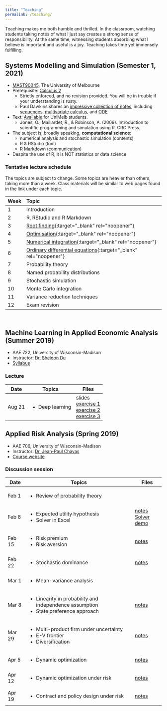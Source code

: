 ```yaml
---
title: "Teaching"
permalink: /teaching/
---
```

Teaching makes me both humble and thrilled. In the classroom, watching students taking notes of what I just say creates a strong sense of responsibility. At the same time, witnessing students absorbing what I believe is important and useful is a joy. Teaching takes time yet immensely fulfilling.

## Systems Modelling and Simulation (Semester 1, 2021)
- [MAST90045](https://handbook.unimelb.edu.au/2021/subjects/mast90045), The University of Melbourne
- Prerequisite: [Calculus 2](https://handbook.unimelb.edu.au/subjects/mast10006/print)
  - Strictly enforced, and no revision provided. You will be in trouble if your understanding is rusty.
  - Paul Dawkins shares an [impressive collection of notes](https://tutorial.math.lamar.edu), including [sequences](https://tutorial.math.lamar.edu/classes/calcii/sequences.aspx), [multivariate calculus](https://tutorial.math.lamar.edu/classes/calciii/calciii.aspx), and [ODE](https://tutorial.math.lamar.edu/classes/de/de.aspx)
- Text: [Available](http://cat.lib.unimelb.edu.au:80/record=b5904690~S15) for UniMelb students.
  - Jones, O., Maillardet, R., & Robinson, A. (2009). Introduction to scientific programming and simulation using R. CRC Press.
- The subject is, broadly speaking, **computational science**:
  - numerical analysis and stochastic simulation (contents)
  - R & RStudio (tool)
  - R Markdown (communication)
- Despite the use of R, it is NOT statistics or data science.

### Tentative lecture schedule
The topics are subject to change. Some topics are heavier than others, taking more than a week. Class materials will be similar to web pages found in the link under each topic.

| Week | Topic |
| :--- | :--- |
| 1 | Introduction |
| 2 | R, RStudio and R Markdown |
| 3 | [Root finding](/files/root_finding.html){:target="_blank" rel="noopener"} |
| 4 | [Optimisation](/files/optimisation.html){:target="_blank" rel="noopener"} |
| 5 | [Numerical integration](/files/numerical_integration.html){:target="_blank" rel="noopener"} |
| 6 | [Ordinary differential equations](/files/differential_equation.html){:target="_blank" rel="noopener"} |
| 7 | Probability theory |
| 8 | Named probability distributions |
| 9 | Stochastic simulation |
| 10 | Monte Carlo integration |
| 11 | Variance reduction techniques |
| 12 | Exam revision |


<br/>

## Machine Learning in Applied Economic Analysis (Summer 2019)
* AAE 722, University of Wisconsin-Madison
* Instructor: [Dr. Sheldon Du](https://aae.wisc.edu/faculty/xdu23/)
* [Syllabus](https://api.aae.wisc.edu/instruction/syllabus/download/364.pdf)

### Lecture
<table>
  <tbody>
    <tr style="border-bottom:1pt solid black">
      <th>Date</th>
      <th align="center">Topics</th>
      <th>Files</th>
    </tr>
    <tr>
      <td>Aug 21</td>
      <td>
        <ul>
          <li>Deep learning</li>
        </ul>
      </td>
      <td>
        <a href="/files/AAE722DL.pdf">slides</a><br>
        <a href="https://colab.research.google.com/drive/1b-4tMdbJCuPylJZH3gbliDJWhORvgjmj">exercise 1</a><br>
        <a href="https://colab.research.google.com/drive/1WRnpuaSOXbJ17WoWW2aWg9qevCLrgIWH">exercise 2</a><br>
        <a href="https://colab.research.google.com/drive/1OqQIFswr8X3Gl2FQfOotTPLXRvCU2bPM">exercise 3</a>
      </td>
    </tr>
  </tbody>
</table>


## Applied Risk Analysis (Spring 2019)
* AAE 706, University of Wisconsin-Madison
* Instructor: [Dr. Jean-Paul Chavas](https://aae.wisc.edu/faculty/jchavas/)
* [Course website](https://aae.wisc.edu/aae706/)

### Discussion session

<table>
  <tbody>
    <tr style="border-bottom:1pt solid black">
      <th>Date</th>
      <th align="center">Topics</th>
      <th>Files</th>
    </tr>
    <tr>
      <td>Feb 1</td>
      <td>
        <ul>
          <li>Review of probability theory</li>
        </ul>
      </td>
      <!-- <td><a href="/files/aae706_disc_20190201.pdf">notes</a></td> -->
      <td></td>
    </tr>
    <tr>
      <td>Feb 8</td>
      <td>
        <ul>
          <li>Expected utility hypothesis</li>
          <li>Solver in Excel</li>
        </ul>
      </td>
      <td>
        <a href="/files/aae706_disc_20190208.pdf">notes</a><br>
        <a href="/files/solver_tutorial.xlsx">Solver demo</a>
      </td>
    </tr>
    <tr>
      <td>Feb 15</td>
      <td>
        <ul>
          <li>Risk premium</li>
          <li>Risk aversion</li>
        </ul>
      </td>
      <td>
        <a href="/files/aae706_disc_20190215.pdf">notes</a>
      </td>
    </tr>
    <tr>
      <td>Feb 22</td>
      <td>
        <ul>
          <li>Stochastic dominance</li>
        </ul>
      </td>
      <td>
        <a href="/files/aae706_disc_20190222.pdf">notes</a>
      </td>
    </tr>
    <tr>
      <td>Mar 1</td>
      <td>
        <ul>
          <li>Mean-variance analysis</li>
        </ul>
      </td>
      <td>
      </td>
    </tr>
    <tr>
      <td>Mar 8</td>
      <td>
        <ul>
          <li>Linearity in probability and independence assumption</li>
          <li>State preference approach</li>
        </ul>
      </td>
      <td>
        <a href="/files/aae706_disc_20190308.pdf">notes</a>
      </td>
    </tr>
    <tr>
      <td>Mar 29</td>
      <td>
        <ul>
          <li>Multi-product firm under uncertainty</li>
          <li>E-V frontier</li>
          <li>Diversification</li>
        </ul>
      </td>
      <td>
        <a href="/files/aae706_disc_20190329.pdf">notes</a>
      </td>
    </tr>
    <tr>
      <td>Apr 5</td>
      <td>
        <ul>
          <li>Dynamic optimization</li>
        </ul>
      </td>
      <td>
        <a href="/files/aae706_disc_20190405.pdf">notes</a>
      </td>
    </tr>
    <tr>
      <td>Apr 12</td>
      <td>
        <ul>
          <li>Dynamic optimization under risk</li>
        </ul>
      </td>
      <td>
        <a href="/files/aae706_disc_20190412.pdf">notes</a>
      </td>
    </tr>
    <tr>
      <td>Apr 19</td>
      <td>
        <ul>
          <li>Contract and policy design under risk</li>
        </ul>
      </td>
      <td>
        <a href="/files/aae706_disc_20190419.pdf">notes</a>
      </td>
    </tr>
  </tbody>
</table>
